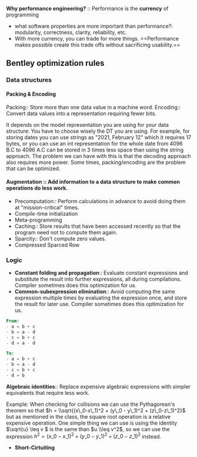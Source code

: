 **Why performance engineering?** :: Performance is the **currency** of programming


- what software properties are more important than performance?: modularity, correctness, clarity, reliability, etc.
- With more currency, you can trade for more things. ==Performance makes possible create this trade offs without sacrificing usability.==

## Bentley optimization rules

### Data structures

#### Packing & Encoding

Packing:: Store more than one data value in a machine word.
Encoding:: Convert data values into a representation requiring fewer bits.

It depends on the model representation you are using for your data structure: You have to choose wisely the DT you are using. For example, for storing dates you can use strings as "2021, February 12" which it requires 17 bytes, or you can use an int representation for the whole date from 4096 B.C to 4096 A.C can be stored in 3 times less space than using the string approach. The problem we can have with this is that the decoding approach also requires more power. Some times, packing/encoding are the problem that can be optimized.

#### Augmentation :: Add information to a data structure to make common operations do less work.

- Precomputation:: Perform calculations in advance to avoid doing them at "mission-critical" times.
- Compile-time initialization
- Meta-programming
- Caching:: Store results that have been accessed recently so that the program need not to compute them again.
- Sparcity:: Don't compute zero values.
- Compressed Sparced Row

### Logic

- **Constant folding and propagation**:: Evaluate constant expressions and substitute the result into further expressions, all during compilations. Compiler sometimes does this optimization for us.
- **Common-subexpression elimination**:: Avoid computing the same expression multiple times by evaluating the expression once, and store the result for later use. Compiler sometimes does this optimization for us.

``` SQL
From:
- a = b + c 
- b = a - d 
- c = b + c 
- d = a - d 

To: 
- a = b + c 
- b = a - d 
- c = b + c 
- d = b
```

**Algebraic identities**:: Replace expensive algebraic expressions with simpler equivalents that require less work.

Example: When checking for collisions we can use the Pythagorean's theorem so that $h = \\sqrt{(x\_0-x\_1)^2 + (y\_0 - y\_1)^2 + (z\_0-z\_1)^2}$ but as mentioned in the class, the square root operation is a relative expensive operation. One simple thing we can use is using the identity $\\sqrt{u} \\leq v $ is the same than $u \\leq v^2$, so we can use the expression $h^2 =(x\_0-x\_1)^2 + (y\_0 - y\_1)^2 + (z\_0-z\_1)^2$ instead.

- **Short-Cirtuiting**
